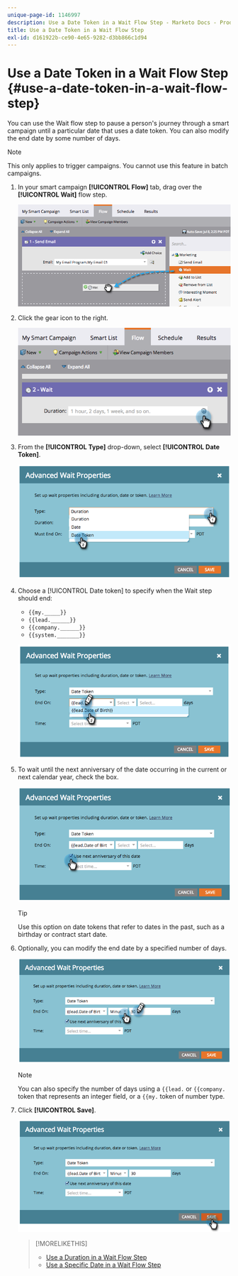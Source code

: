 ```yaml
---
unique-page-id: 1146997
description: Use a Date Token in a Wait Flow Step - Marketo Docs - Product Documentation
title: Use a Date Token in a Wait Flow Step
exl-id: d161922b-ce90-4e65-9282-d3bb866c1d94
---
```

# Use a Date Token in a Wait Flow Step {#use-a-date-token-in-a-wait-flow-step}

You can use the Wait flow step to pause a person's journey through a smart campaign until a particular date that uses a date token. You can also modify the end date by some number of days.

>[!NOTE]
>
>This only applies to trigger campaigns. You cannot use this feature in batch campaigns.

1. In your smart campaign **[!UICONTROL Flow]** tab, drag over the **[!UICONTROL Wait]** flow step.

   ![](assets/image2014-9-22-14-3a8-3a22.png)

1. Click the gear icon to the right.

   ![](assets/image2014-9-22-14-3a8-3a37.png)

1. From the **[!UICONTROL Type]** drop-down, select **[!UICONTROL Date Token]**.

   ![](assets/image2014-9-22-14-3a8-3a41.png)

1. Choose a [!UICONTROL Date token] to specify when the Wait step should end:

    * `{{my._____}}`
    * `{{lead.______}}`
    * `{{company.______}}`
    * `{{system._______}}`

   ![](assets/image2014-9-22-14-3a9-3a33.png)

1. To wait until the next anniversary of the date occurring in the current or next calendar year, check the box.

   ![](assets/image2014-9-22-14-3a9-3a37.png)

   >[!TIP]
   >
   >Use this option on date tokens that refer to dates in the past, such as a birthday or contract start date.

1. Optionally, you can modify the end date by a specified number of days.

   ![](assets/image2014-9-22-14-3a9-3a57.png)

   >[!NOTE]
   >
   >You can also specify the number of days using a `{{lead.` or `{{company.` token that represents an integer field,  or a `{{my.` token of number type.

1. Click **[!UICONTROL Save]**.

   ![](assets/image2014-9-22-14-3a11-3a3.png)

   >[!MORELIKETHIS]
   >
   >* [Use a Duration in a Wait Flow Step](/help/marketo/product-docs/core-marketo-concepts/smart-campaigns/flow-actions/wait/use-a-duration-in-a-wait-flow-step.md)
   >* [Use a Specific Date in a Wait Flow Step](/help/marketo/product-docs/core-marketo-concepts/smart-campaigns/flow-actions/wait/use-a-specific-date-in-a-wait-flow-step.md)
